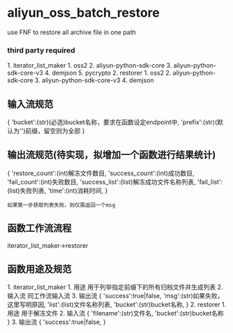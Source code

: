 # aliyun_oss_batch_restore
 use FNF to restore all archive file in one path


<h3>third party required</h2>
    1. iterator_list_maker
       1. oss2
       2. aliyun-python-sdk-core
       3. aliyun-python-sdk-core-v3
       4. demjson
       5. pycrypto
    2. restorer
       1. oss2
       2. aliyun-python-sdk-core
       3. aliyun-python-sdk-core-v3
       4. demjson

<h2>输入流规范</h2>
    {
        'bucket':(str)(必选)bucket名称，要求在函数设定endpoint中,
        'prefix':(str)(默认为'')前缀，留空则为全部
    }

<h2>输出流规范(待实现，拟增加一个函数进行结果统计)</h2>
    {
        'restore_count':(int)解冻文件数目,
        'success_count':(int)成功数目,
        'fail_count':(int)失败数目,
        'success_list':(list)解冻成功文件名称列表,
        'fail_list':(list)失败列表,
        'time':(int)消耗时间,
    }

    如果第一步获取列表失败，则仅需返回一个msg


<h2>函数工作流流程</h2>
    iterator_list_maker->restorer

<h2>函数用途及规范</h2>
    1. iterator_list_maker
        1. 用途
            用于列举指定前缀下的所有归档文件并生成列表
        2. 输入流
            同工作流输入流
        3. 输出流
            {
                'success':true|false,
                'msg':(str)如果失败，这里写明原因,
                'list':(list)文件名称列表,
                'bucket':(str)bucket名称,
            }
    2. restorer
        1. 用途
            用于解冻文件
        2. 输入流
            {
                'filename':(str)文件名,
                'bucket':(str)bucket名称
            }
        3. 输出流
            {
                'success':true|false,
            }